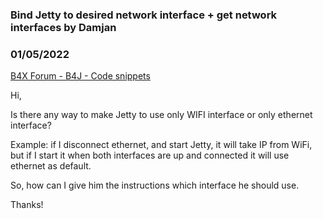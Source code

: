 ### Bind Jetty to desired network interface + get network interfaces by Damjan
### 01/05/2022
[B4X Forum - B4J - Code snippets](https://www.b4x.com/android/forum/threads/137367/)

Hi,  
  
Is there any way to make Jetty to use only WIFI interface or only ethernet interface?  
  
Example: if I disconnect ethernet, and start Jetty, it will take IP from WiFi, but if I start it when both interfaces are up and connected it will use ethernet as default.  
  
So, how can I give him the instructions which interface he should use.  
  
Thanks!